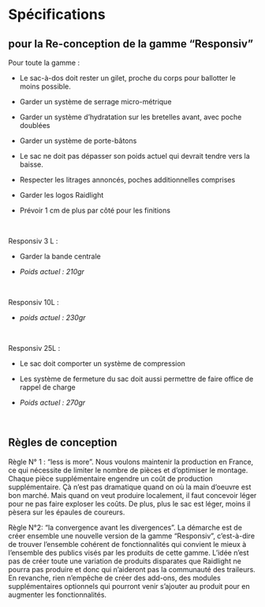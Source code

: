 Spécifications
==============

pour la Re-conception de la gamme “Responsiv”
---------------------------------------------

Pour toute la gamme :

-   Le sac-à-dos doit rester un gilet, proche du corps pour ballotter le moins
    possible.

-   Garder un système de serrage micro-métrique

-   Garder un système d’hydratation sur les bretelles avant, avec poche doublées

-   Garder un système de porte-bâtons

-   Le sac ne doit pas dépasser son poids actuel qui devrait tendre vers la
    baisse.

-   Respecter les litrages annoncés, poches additionnelles comprises

-   Garder les logos Raidlight

-   Prévoir 1 cm de plus par côté pour les finitions

 

Responsiv 3 L :

-   Garder la bande centrale

-   *Poids actuel : 210gr*

 

Responsiv 10L :

-   *poids actuel : 230gr*

 

Responsiv 25L :

-   Le sac doit comporter un système de compression

-   Les système de fermeture du sac doit aussi permettre de faire office de
    rappel de charge

-   *Poids actuel : 270gr*

 

Règles de conception
--------------------

Règle N° 1 : “less is more”. Nous voulons maintenir la production en France, ce
qui nécessite de limiter le nombre de pièces et d’optimiser le montage. Chaque
pièce supplémentaire engendre un coût de production supplémentaire. Çà n’est pas
dramatique quand on où la main d’oeuvre est bon marché. Mais quand on veut
produire localement, il faut concevoir léger pour ne pas faire exploser les
coûts. De plus, plus le sac est léger, moins il pèsera sur les épaules de
coureurs.

Règle N°2: “la convergence avant les divergences”. La démarche est de créer
ensemble une nouvelle version de la gamme “Responsiv”, c’est-à-dire de trouver
l’ensemble cohérent de fonctionnalités qui convient le mieux à l’ensemble des
publics visés par les produits de cette gamme. L’idée n’est pas de créer toute
une variation de produits disparates que Raidlight ne pourra pas produire et
donc qui n’aideront pas la communauté des traileurs. En revanche, rien n’empêche
de créer des add-ons, des modules supplémentaires optionnels qui pourront venir
s’ajouter au produit pour en augmenter les fonctionnalités.
